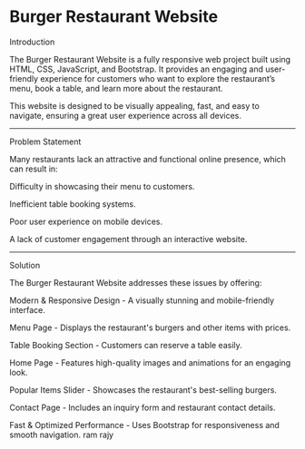 <h1>Burger Restaurant Website</h1>

Introduction

The Burger Restaurant Website is a fully responsive web project built using HTML, CSS, JavaScript, and Bootstrap. It provides an engaging and user-friendly experience for customers who want to explore the restaurant’s menu, book a table, and learn more about the restaurant.

This website is designed to be visually appealing, fast, and easy to navigate, ensuring a great user experience across all devices.
<hr>

Problem Statement

Many restaurants lack an attractive and functional online presence, which can result in:

Difficulty in showcasing their menu to customers.

Inefficient table booking systems.

Poor user experience on mobile devices.

A lack of customer engagement through an interactive website.
<hr>

Solution

The Burger Restaurant Website addresses these issues by offering:

Modern & Responsive Design - A visually stunning and mobile-friendly interface.

Menu Page - Displays the restaurant's burgers and other items with prices.

Table Booking Section - Customers can reserve a table easily.

Home Page - Features high-quality images and animations for an engaging look.

Popular Items Slider - Showcases the restaurant's best-selling burgers.

Contact Page - Includes an inquiry form and restaurant contact details.

Fast & Optimized Performance - Uses Bootstrap for responsiveness and smooth navigation.
ram rajy
